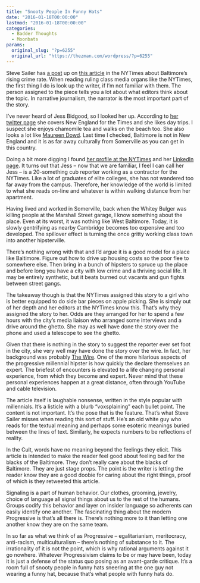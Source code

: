 ```yaml
---
title: "Snooty People In Funny Hats"
date: "2016-01-18T00:00:00"
lastmod: "2016-01-18T00:00:00"
categories:
  - Badder Thoughts
  - Moonbats
params:
  original_slug: "?p=6255"
  original_url: "https://thezman.com/wordpress/?p=6255"
---
```


Steve Sailer has [a
post](http://www.unz.com/isteve/baltimores-homicide-record-in-2015-a-riddle-wrapped-in-a-mystery-inside-an-enigma/)
up on [this
article](http://www.nytimes.com/interactive/2016/01/14/us/Baltimore-homicides-record.html?hp&action=click&pgtype=Homepage&clickSource=story-heading&module=second-column-region&region=top-news&WT.nav=top-news&_r=0)
in the NYTimes about Baltimore’s rising crime rate. When reading ruling
class media organs like the NYTimes, the first thing I do is look up the
writer, if I’m not familiar with them. The person assigned to the piece
tells you a lot about what editors think about the topic. In narrative
journalism, the narrator is the most important part of the story.

I’ve never heard of Jess Bidgood, so I looked her up. According to [her
twitter page](https://twitter.com/jessbidgood) she covers New England
for the Times and she likes day trips. I suspect she enjoys chamomile
tea and walks on the beach too. She also looks a lot like [Maureen
Dowd](https://twitter.com/NYTimesDowd?ref_src=twsrc%5Egoogle%7Ctwcamp%5Eserp%7Ctwgr%5Eauthor).
Last time I checked, Baltimore is not in New England and it is as far
away culturally from Somerville as you can get in this country.

Doing a bit more digging I found [her profile at the
NYTimes](http://topics.nytimes.com/top/reference/timestopics/people/b/jess_bidgood/index.html?8q)
and her [LinkedIn
page](https://www.linkedin.com/in/jess-bidgood-6b96a543). It turns out
that Jess – now that we are familiar, I feel I can call her Jess – is a
20-something cub reporter working as a contractor for the NYTimes. Like
a lot of graduates of elite colleges, she has not wandered too far away
from the campus. Therefore, her knowledge of the world is limited to
what she reads on-line and whatever is within walking distance from her
apartment.

Having lived and worked in Somerville, back when the Whitey Bulger was
killing people at the Marshall Street garage, I know something about the
place. Even at its worst, it was nothing like West Baltimore. Today, it
is slowly gentrifying as nearby Cambridge becomes too expensive and too
developed. The spillover effect is turning the once gritty working class
town into another hipsterville.

There’s nothing wrong with that and I’d argue it is a good model for a
place like Baltimore. Figure out how to drive up housing costs so the
poor flee to somewhere else. Then bring in a bunch of hipsters to spruce
up the place and before long you have a city with low crime and a
thriving social life. It may be entirely synthetic, but it beats burned
out vacants and gun fights between street gangs.

The takeaway though is that the NYTimes assigned this story to a girl
who is better equipped to do side bar pieces on apple picking. She is
simply out of her depth and her editors at the NYTimes know this. That’s
why they assigned the story to her. Odds are they arranged for her to
spend a few hours with the city’s media liaison who arranged some
interviews and a drive around the ghetto. She may as well have done the
story over the phone and used a telescope to see the ghetto.

Given that there is nothing in the story to suggest the reporter ever
set foot in the city, she very well may have done the story over the
wire. In fact, her background was probably [The
Wire](http://www.hbo.com/the-wire). One of the more hilarious aspects of
the progressive millennial hipster is how quickly the declare themselves
an expert. The briefest of encounters is elevated to a life changing
personal experience, from which they become and expert. Never mind that
these personal experiences happen at a great distance, often through
YouTube and cable television.

The article itself is laughable nonsense, written in the style popular
with millennials. It’s a listicle with a blurb “voxsplaining”
each bullet point. The content is not important. It’s the pose that is
the feature. That’s what Steve Sailer misses when reading this sort of
stuff. He’s an old white guy who reads for the textual meaning and
perhaps some esoteric meanings buried between the lines of text.
Similarly, he expects numbers to be reflections of reality.

In the Cult, words have no meaning beyond the feelings they elicit. This
article is intended to make the reader feel good about feeling bad for
the blacks of the Baltimore. They don’t really care about the blacks of
Baltimore. They are just stage props. The point is the writer is letting
the reader know they are a good doobie for caring about the right
things, proof of which is they retweeted this article.

Signaling is a part of human behavior. Our clothes, grooming, jewelry,
choice of language all signal things about us to the rest of the humans.
Groups codify this behavior and layer on insider language so adherents
can easily identify one another. The fascinating thing about the modern
Progressive is that’s all there is. There’s nothing more to it than
letting one another know they are on the same team.

In so far as what we think of as Progressive – egalitarianism,
meritocracy, anti-racism, multiculturalism – there’s nothing of
substance to it. The irrationality of it is not the point, which is why
rational arguments against it go nowhere. Whatever Progressivism claims
to be or may have been, today it is just a defense of the status quo
posing as an avant-garde critique. It’s a room full of snooty people in
funny hats sneering at the one guy not wearing a funny hat, because
that’s what people with funny hats do.
